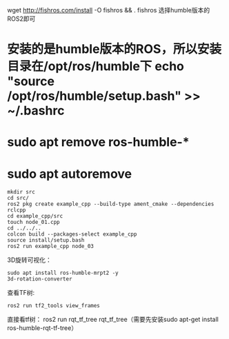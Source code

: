 wget http://fishros.com/install -O fishros && . fishros
选择humble版本的ROS2即可
# 安装的是humble版本的ROS，所以安装目录在/opt/ros/humble下  echo "source /opt/ros/humble/setup.bash" >> ~/.bashrc
# sudo apt remove ros-humble-*
# sudo apt autoremove

```
mkdir src
cd src/
ros2 pkg create example_cpp --build-type ament_cmake --dependencies rclcpp
cd example_cpp/src
touch node_01.cpp
cd ../../..
colcon build --packages-select example_cpp
source install/setup.bash
ros2 run example_cpp node_03
```

3D旋转可视化：
```
sudo apt install ros-humble-mrpt2 -y
3d-rotation-converter 
```
查看TF树:
```
ros2 run tf2_tools view_frames 
```
直接看tf树： ros2 run rqt_tf_tree rqt_tf_tree（需要先安装sudo apt-get install ros-humble-rqt-tf-tree）